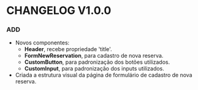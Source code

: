 # CHANGELOG V1.0.0

### ADD

- Novos componentes:
  - **Header**, recebe propriedade 'title'.
  - **FormNewReservation**, para cadastro de nova reserva.
  - **CustomButton**, para padronização dos botões utilizados.
  - **CustomInput**, para padronização dos inputs utilizados.
- Criada a estrutura visual da página de formulário de cadastro de nova reserva.